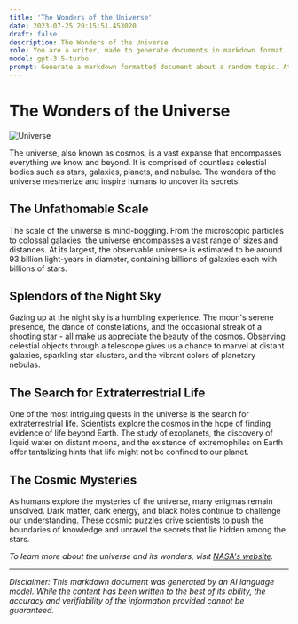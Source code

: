 ```yaml
---
title: 'The Wonders of the Universe'
date: 2023-07-25 20:15:51.453020
draft: false
description: The Wonders of the Universe
role: You are a writer, made to generate documents in markdown format. It is very important that all of the documents you generate are in valid markdown format.
model: gpt-3.5-turbo
prompt: Generate a markdown formatted document about a random topic. At the bottom, include a disclaimer explaining that the document was generated by you. The first line of the document should be the title. Make sure that the entire document is in proper markdown format, using a mix of various tags to make the document visually appealing.
---
```


# The Wonders of the Universe

![Universe](https://images.pexels.com/photos/3408741/pexels-photo-3408741.jpeg)

The universe, also known as cosmos, is a vast expanse that encompasses everything we know and beyond. It is comprised of countless celestial bodies such as stars, galaxies, planets, and nebulae. The wonders of the universe mesmerize and inspire humans to uncover its secrets.

## The Unfathomable Scale

The scale of the universe is mind-boggling. From the microscopic particles to colossal galaxies, the universe encompasses a vast range of sizes and distances. At its largest, the observable universe is estimated to be around 93 billion light-years in diameter, containing billions of galaxies each with billions of stars.

## Splendors of the Night Sky

Gazing up at the night sky is a humbling experience. The moon's serene presence, the dance of constellations, and the occasional streak of a shooting star - all make us appreciate the beauty of the cosmos. Observing celestial objects through a telescope gives us a chance to marvel at distant galaxies, sparkling star clusters, and the vibrant colors of planetary nebulas.

## The Search for Extraterrestrial Life

One of the most intriguing quests in the universe is the search for extraterrestrial life. Scientists explore the cosmos in the hope of finding evidence of life beyond Earth. The study of exoplanets, the discovery of liquid water on distant moons, and the existence of extremophiles on Earth offer tantalizing hints that life might not be confined to our planet.

## The Cosmic Mysteries

As humans explore the mysteries of the universe, many enigmas remain unsolved. Dark matter, dark energy, and black holes continue to challenge our understanding. These cosmic puzzles drive scientists to push the boundaries of knowledge and unravel the secrets that lie hidden among the stars.

*To learn more about the universe and its wonders, visit [NASA's website](https://www.nasa.gov/).*

---

*Disclaimer: This markdown document was generated by an AI language model. While the content has been written to the best of its ability, the accuracy and verifiability of the information provided cannot be guaranteed.*
